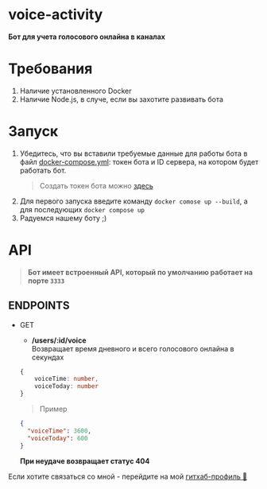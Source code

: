 # voice-activity

**Бот для учета голосового онлайна в каналах**

# Требования

1. Наличие установленного Docker
2. Наличие Node.js, в случе, если вы захотите развивать бота

# Запуск

1. Убедитесь, что вы вставили требуемые данные для работы бота в файл [docker-compose.yml](docker-compose.yml): токен бота и ID сервера, на котором будет работать бот.
   > Создать токен бота можно [здесь](https://discord.com/developers/applications)
2. Для первого запуска введите команду `docker comose up --build`, а для последующих `docker compose up`
3. Радуемся нашему боту ;)

# API

> **Бот имеет встроенный API, который по умолчанию работает на порте `3333`**

## ENDPOINTS

- GET

  - **/users/:id/voice**<br/>
    Возвращает время дневного и всего голосового онлайна в секундах

  ```ts
  {
      voiceTime: number,
      voiceToday: number
  }
  ```

  > Пример

  ```json
  {
  	"voiceTime": 3600,
  	"voiceToday": 600
  }
  ```

  **При неудаче возвращает статус 404**

Если хотите связаться со мной - перейдите на мой [гитхаб-профиль 🥰](https://github.com/cramatsu)
